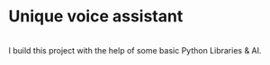 # Unique voice assistant
<br />
I build this project with the help of some basic Python Libraries & AI.
